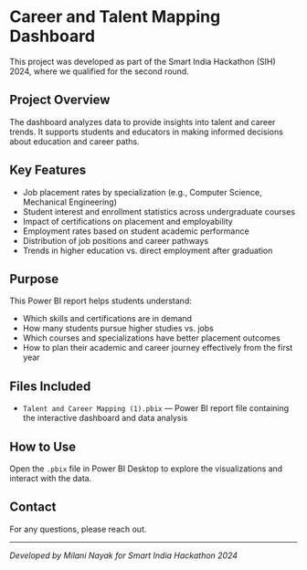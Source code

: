 # Career and Talent Mapping Dashboard

This project was developed as part of the Smart India Hackathon (SIH) 2024, where we qualified for the second round.

## Project Overview
The dashboard analyzes data to provide insights into talent and career trends. It supports students and educators in making informed decisions about education and career paths.

## Key Features
- Job placement rates by specialization (e.g., Computer Science, Mechanical Engineering)  
- Student interest and enrollment statistics across undergraduate courses  
- Impact of certifications on placement and employability  
- Employment rates based on student academic performance  
- Distribution of job positions and career pathways  
- Trends in higher education vs. direct employment after graduation  

## Purpose
This Power BI report helps students understand:
- Which skills and certifications are in demand  
- How many students pursue higher studies vs. jobs  
- Which courses and specializations have better placement outcomes  
- How to plan their academic and career journey effectively from the first year  

## Files Included
- `Talent and Career Mapping (1).pbix` — Power BI report file containing the interactive dashboard and data analysis  

## How to Use
Open the `.pbix` file in Power BI Desktop to explore the visualizations and interact with the data.

## Contact
For any questions, please reach out.

---

*Developed by Milani Nayak for Smart India Hackathon 2024*
